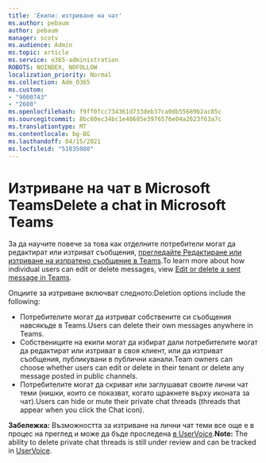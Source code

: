 ```yaml
---
title: 'Екипи: изтриване на чат'
ms.author: pebaum
author: pebaum
manager: scotv
ms.audience: Admin
ms.topic: article
ms.service: o365-administration
ROBOTS: NOINDEX, NOFOLLOW
localization_priority: Normal
ms.collection: Adm_O365
ms.custom:
- "9000743"
- "2680"
ms.openlocfilehash: f9ff0fcc734361d733deb37ca0db55689b2ac85c
ms.sourcegitcommit: 8bc60ec34bc1e40685e3976576e04a2623f63a7c
ms.translationtype: MT
ms.contentlocale: bg-BG
ms.lasthandoff: 04/15/2021
ms.locfileid: "51835080"
---
```

# <a name="delete-a-chat-in-microsoft-teams"></a><span data-ttu-id="ee9e3-102">Изтриване на чат в Microsoft Teams</span><span class="sxs-lookup"><span data-stu-id="ee9e3-102">Delete a chat in Microsoft Teams</span></span>

<span data-ttu-id="ee9e3-103">За да научите повече за това как отделните потребители могат да редактират или изтриват съобщения, [прегледайте Редактиране или изтриване на изпратено съобщение в Teams](https://support.office.com/article/5f1fe604-a900-4a07-b8b7-8cf70ed6b263).</span><span class="sxs-lookup"><span data-stu-id="ee9e3-103">To learn more about how individual users can edit or delete messages, view [Edit or delete a sent message in Teams](https://support.office.com/article/5f1fe604-a900-4a07-b8b7-8cf70ed6b263).</span></span> 

<span data-ttu-id="ee9e3-104">Опциите за изтриване включват следното:</span><span class="sxs-lookup"><span data-stu-id="ee9e3-104">Deletion options include the following:</span></span>

- <span data-ttu-id="ee9e3-105">Потребителите могат да изтриват собствените си съобщения навсякъде в Teams.</span><span class="sxs-lookup"><span data-stu-id="ee9e3-105">Users can delete their own messages anywhere in Teams.</span></span>
- <span data-ttu-id="ee9e3-106">Собствениците на екипи могат да избират дали потребителите могат да редактират или изтриват в своя клиент, или да изтриват съобщения, публикувани в публични канали.</span><span class="sxs-lookup"><span data-stu-id="ee9e3-106">Team owners can choose whether users can edit or delete in their tenant or delete any message posted in public channels.</span></span>
- <span data-ttu-id="ee9e3-107">Потребителите могат да скриват или заглушават своите лични чат теми (нишки, които се показват, когато щракнете върху иконата за чат).</span><span class="sxs-lookup"><span data-stu-id="ee9e3-107">Users can hide or mute their private chat threads (threads that appear when you click the Chat icon).</span></span>

<span data-ttu-id="ee9e3-108">**Забележка:** Възможността за изтриване на лични чат теми все още е в процес на преглед и може да бъде проследена [в UserVoice](https://microsoftteams.uservoice.com/forums/555103-public/suggestions/33535006-delete-private-chat-threads).</span><span class="sxs-lookup"><span data-stu-id="ee9e3-108">**Note:** The ability to delete private chat threads is still under review and can be tracked in [UserVoice](https://microsoftteams.uservoice.com/forums/555103-public/suggestions/33535006-delete-private-chat-threads).</span></span> 